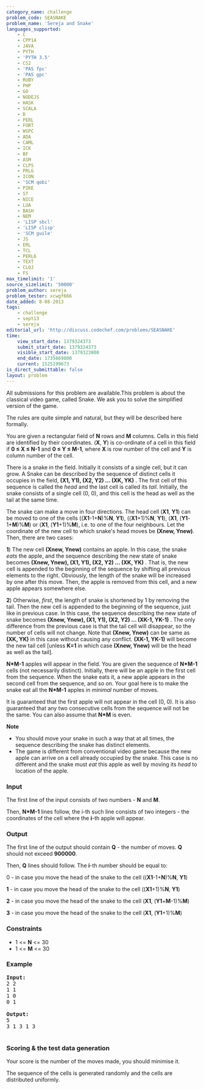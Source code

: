 ```yaml
---
category_name: challenge
problem_code: SEASNAKE
problem_name: 'Sereja and Snake'
languages_supported:
    - C
    - CPP14
    - JAVA
    - PYTH
    - 'PYTH 3.5'
    - CS2
    - 'PAS fpc'
    - 'PAS gpc'
    - RUBY
    - PHP
    - GO
    - NODEJS
    - HASK
    - SCALA
    - D
    - PERL
    - FORT
    - WSPC
    - ADA
    - CAML
    - ICK
    - BF
    - ASM
    - CLPS
    - PRLG
    - ICON
    - 'SCM qobi'
    - PIKE
    - ST
    - NICE
    - LUA
    - BASH
    - NEM
    - 'LISP sbcl'
    - 'LISP clisp'
    - 'SCM guile'
    - JS
    - ERL
    - TCL
    - PERL6
    - TEXT
    - CLOJ
    - FS
max_timelimit: '1'
source_sizelimit: '50000'
problem_author: sereja
problem_tester: xcwgf666
date_added: 8-08-2013
tags:
    - challenge
    - sept13
    - sereja
editorial_url: 'http://discuss.codechef.com/problems/SEASNAKE'
time:
    view_start_date: 1379324373
    submit_start_date: 1379324373
    visible_start_date: 1379323800
    end_date: 1735669800
    current: 1525199673
is_direct_submittable: false
layout: problem
---
```

All submissions for this problem are available.This problem is about the classical video game, called Snake.
We ask you to solve the simplified version of the game.

The rules are quite simple and natural, but they will be described here formally.

You are given a rectangular field of **N** rows and **M** columns. Cells in this field are identified by their coordinates.
(**X**, **Y**) is co-ordinate of a cell in this field if **0 ≤ X ≤ N-1** and **0 ≤ Y ≤ M-1**, where **X** is row number of the cell and **Y** is column number of the cell.

There is a snake in the field. Initially it consists of a single cell, but it can grow. A Snake can be described by the sequence of distinct cells it occupies in the field, **(X1, Y1), (X2, Y2) ... (XK, YK)** . The first cell of this sequence is called the *head* and the last cell is called its *tail*. Initially, the snake consists of a single cell (0, 0), and this cell is the head as well as the tail at the same time.

The snake can make a move in four directions. The head cell (**X1**, **Y1**) can be moved to one of the cells ((**X1**-1+**N**)%**N**, **Y1**), ((**X1**+1)%**N**, **Y1**),
(**X1**, (**Y1**-1+**M**)%**M**) or (**X1**, (**Y1**+1)%**M**), i.e. to one of the four neighbours. Let the coordinate of the new cell to which snake's head moves be **(Xnew, Ynew)**. Then, there are two cases:

**1**) The new cell **(Xnew, Ynew)** contains an apple. In this case, the snake *eats* the apple, and the sequence describing the new state of snake becomes **(Xnew, Ynew), (X1, Y1), (X2, Y2) ... (XK, YK)** . That is, the new cell is appended to the beginning of the sequence by shifting all previous elements to the right. Obviously, the length of the snake will be increased by one after this move. Then, the apple is removed from this cell, and a new apple appears somewhere else.

**2**) Otherwise, *first*, the length of snake is shortened by 1 by removing the tail. Then the new cell is appended to the beginning of the sequence, just like in previous case. In this case, the sequence describing the new state of snake becomes **(Xnew, Ynew), (X1, Y1), (X2, Y2) ... (XK-1, YK-1)** . The only difference from the previous case is that the tail cell will disappear, so the number of cells will not change. Note that **(Xnew, Ynew)** can be same as **(XK, YK)** in this case without causing any conflict. **(XK-1, YK-1)** will become the new tail cell \[unless **K=1** in which case **(Xnew, Ynew)** will be the head as well as the tail\].

**N\*M-1** apples will appear in the field. You are given the sequence of **N\*M-1** cells (not necessarily distinct). Initially, there will be an apple in the first cell from the sequence. When the snake eats it, a new apple appears in the second cell from the sequence, and so on. Your goal here is to make the snake eat all the **N\*M-1** apples in *minimal* number of moves.

It is guaranteed that the first apple will not appear in the cell (0, 0). It is also guaranteed that any two consecutive cells from the sequence will not be the same. You can also assume that **N\*M** is even.

**Note**

- You should move your snake in such a way that at all times, the sequence describing the snake has distinct elements.
- The game is different from conventional video game because the new apple can arrive on a cell already occupied by the snake. This case is no different and the snake must *eat* this apple as well by moving its *head* to location of the apple.

### Input

The first line of the input consists of two numbers - **N** and **M**.

Then, **N\*M-1** lines follow, the i-th such line consists of two integers - the coordinates of the cell where the **i**-th apple will appear.

### Output

The first line of the output should contain **Q** - the number of moves. **Q** should not exceed **900000**.

Then, **Q** lines should follow. The **i**-th number should be equal to:

0 - in case you move the head of the snake to the cell ((**X1**-1+**N**)%**N**, **Y1**)

**1** - in case you move the head of the snake to the cell ((**X1**+1)%**N**, **Y1**)

**2** - in case you move the head of the snake to the cell (**X1**, (**Y1**+**M**-1)%**M**)

**3** - in case you move the head of the snake to the cell (**X1**, (**Y1**+1)%**M**)

### Constraints

- 1 &lt;= **N** &lt;= 30
- 1 &lt;= **M** &lt;= 30

### Example

<pre><b>Input:</b>
2 2
1 1
1 0
0 1

<b>Output:</b>
5
3 1 3 1 3

</pre>
### Scoring &amp; the test data generation

Your score is the number of the moves made, you should minimise it.

The sequence of the cells is generated randomly and the cells are distributed uniformly.
